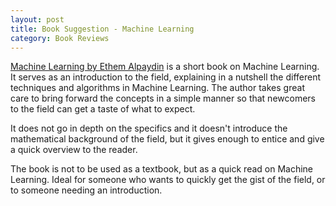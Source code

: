 ```yaml
---
layout: post
title: Book Suggestion - Machine Learning
category: Book Reviews
---
```


<a href="https://mitpress.mit.edu/books/machine-learning-1">Machine Learning by Ethem Alpaydin</a> is a short book on Machine Learning. It serves as an introduction to the field, explaining in a nutshell the different techniques and algorithms in Machine Learning. The author takes great care to bring forward the concepts in a simple manner so that newcomers to the field can get a taste of what to expect.

It does not go in depth on the specifics and it doesn't introduce the mathematical background of the field, but it gives enough to entice and give a quick overview to the reader.

The book is not to be used as a textbook, but as a quick read on Machine Learning. Ideal for someone who wants to quickly get the gist of the field, or to someone needing an introduction.
